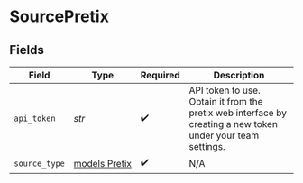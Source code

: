 # SourcePretix


## Fields

| Field                                                                                                       | Type                                                                                                        | Required                                                                                                    | Description                                                                                                 |
| ----------------------------------------------------------------------------------------------------------- | ----------------------------------------------------------------------------------------------------------- | ----------------------------------------------------------------------------------------------------------- | ----------------------------------------------------------------------------------------------------------- |
| `api_token`                                                                                                 | *str*                                                                                                       | :heavy_check_mark:                                                                                          | API token to use. Obtain it from the pretix web interface by creating a new token under your team settings. |
| `source_type`                                                                                               | [models.Pretix](../models/pretix.md)                                                                        | :heavy_check_mark:                                                                                          | N/A                                                                                                         |
